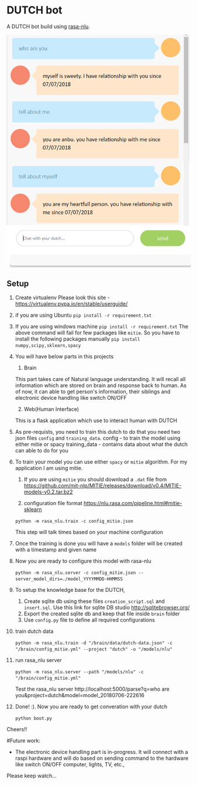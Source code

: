 # DUTCH bot
A DUTCH bot build using [rasa-nlu](http://rasa.ai).

![result](https://github.com/anburiyan/nlp-dutch-bot/blob/master/result.png)

## Setup
1. Create virtualenv
    Please look this site - https://virtualenv.pypa.io/en/stable/userguide/
2. if you are using Ubuntu
    `pip install -r requirement.txt`

3. If you are using windows machine
    `pip install -r requirement.txt`
    The above command will fail for few packages like `mitie`.
    So you have to install the following packages manually
    `pip install numpy,scipy,sklearn,spacy`    

4. You will have below parts in this projects
    1. Brain    

    This part takes care of Natural language understanding. It will recall all information which are stored on brain
    and response back to human.
    As of now, it can able to get person's information, their siblings and electronic device handling like switch ON/OFF

    2. Web(Human Interface)

    This is a flask application which use to interact human with DUTCH    

5. As pre-requists, you need to train this dutch to do that you need two json files `config`  and `training_data`.
    config - to train the model using either mitie or spacy
    training_data - contains data about what the dutch can able to do for you

6. To train your model you can use either `spacy` or `mitie` algorithm. For my application I am using mitie.

    1. If you are using `mitie` you should download a `.dat` file from
        https://github.com/mit-nlp/MITIE/releases/download/v0.4/MITIE-models-v0.2.tar.bz2

    2. configuration file format
        https://nlu.rasa.com/pipeline.html#mitie-sklearn

    `python -m rasa_nlu.train -c config_mitie.json`

    This step will talk times based on your machine configuration

7. Once the training is done you will have a `models` folder will be created with a timestamp and given name

8. Now you are ready to configure this model with rasa-nlu

    `python -m rasa_nlu.server -c config_mitie.json --server_model_dirs=./model_YYYYMMDD-HHMMSS`

9. To setup the knowledge base for the DUTCH,
    1. Create sqlite db using these files `creation_script.sql` and `insert.sql`. 
        Use this link for sqlite DB studio http://sqlitebrowser.org/
    2. Export the created sqlite db and keep that file inside `brain` folder
    3. Use `config.py` file to define all required configurations

10. train dutch data

    `python -m rasa_nlu.train -d "/brain/data/dutch-data.json" -c "/brain/config_mitie.yml" --project "dutch" -o "/models/nlu"`

11. run rasa_nlu server

    `python -m rasa_nlu.server --path "/models/nlu" -c "/brain/config_mitie.yml"`
    
    Test the rasa_nlu server
        http://localhost:5000/parse?q=who are you&project=dutch&model=model_20180706-222616

12. Done! :). Now you are ready to get converation with your dutch

    `python boot.py`

Cheers!!

#Future work:
- The electronic device handling part is in-progress. It will connect with a raspi hardware and will do based on sending command to the hardware like switch ON/OFF computer, lights, TV, etc.,

Please keep watch...
